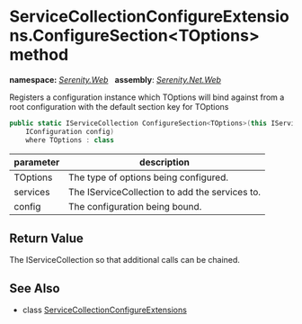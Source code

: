# ServiceCollectionConfigureExtensions.ConfigureSection&lt;TOptions&gt; method
**namespace:** *[Serenity.Web](../../README.md#serenity.web-namespace)*   **assembly**: *[Serenity.Net.Web](../../README.md)*

Registers a configuration instance which TOptions will bind against from a root configuration with the default section key for TOptions

```csharp
public static IServiceCollection ConfigureSection<TOptions>(this IServiceCollection services, 
    IConfiguration config)
    where TOptions : class
```

| parameter | description |
| --- | --- |
| TOptions | The type of options being configured. |
| services | The IServiceCollection to add the services to. |
| config | The configuration being bound. |

## Return Value

The IServiceCollection so that additional calls can be chained.

## See Also

* class [ServiceCollectionConfigureExtensions](../ServiceCollectionConfigureExtensions.md)